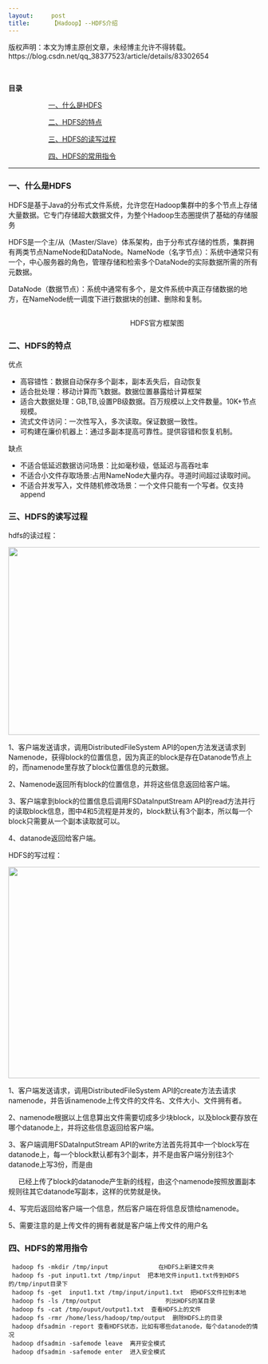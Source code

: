 ```yaml
---
layout:     post
title:      【Hadoop】--HDFS介绍
---
```

<div id="article_content" class="article_content clearfix csdn-tracking-statistics" data-pid="blog" data-mod="popu_307" data-dsm="post">
								<div class="article-copyright">
					版权声明：本文为博主原创文章，未经博主允许不得转载。					https://blog.csdn.net/qq_38377523/article/details/83302654				</div>
								            <link rel="stylesheet" href="https://csdnimg.cn/release/phoenix/template/css/ck_htmledit_views-f76675cdea.css">
						<div class="htmledit_views" id="content_views">
                <p id="main-toc"> </p>

<p><strong>目录</strong></p>

<p id="%E4%B8%80%E3%80%81%E4%BB%80%E4%B9%88%E6%98%AFHDFS-toc" style="margin-left:80px;"><a href="#%E4%B8%80%E3%80%81%E4%BB%80%E4%B9%88%E6%98%AFHDFS" rel="nofollow">一、什么是HDFS</a></p>

<p id="%E4%BA%8C%E3%80%81HDFS%E7%9A%84%E7%89%B9%E7%82%B9-toc" style="margin-left:80px;"><a href="#%E4%BA%8C%E3%80%81HDFS%E7%9A%84%E7%89%B9%E7%82%B9" rel="nofollow">二、HDFS的特点</a></p>

<p id="%E4%B8%89%E3%80%81HDFS%E7%9A%84%E8%AF%BB%E5%86%99%E8%BF%87%E7%A8%8B-toc" style="margin-left:80px;"><a href="#%E4%B8%89%E3%80%81HDFS%E7%9A%84%E8%AF%BB%E5%86%99%E8%BF%87%E7%A8%8B" rel="nofollow">三、HDFS的读写过程</a></p>

<p id="%E5%9B%9B%E3%80%81HDFS%E7%9A%84%E5%B8%B8%E7%94%A8%E6%8C%87%E4%BB%A4-toc" style="margin-left:80px;"><a href="#%E5%9B%9B%E3%80%81HDFS%E7%9A%84%E5%B8%B8%E7%94%A8%E6%8C%87%E4%BB%A4" rel="nofollow">四、HDFS的常用指令</a></p>

<hr id="hr-toc"><h3>一、什么是HDFS</h3>

<p>HDFS是基于Java的分布式文件系统，允许您在Hadoop集群中的多个节点上存储大量数据。它专门存储超大数据文件，为整个Hadoop生态圈提供了基础的存储服务</p>

<p>HDFS是一个主/从（Master/Slave）体系架构，由于分布式存储的性质，集群拥有两类节点NameNode和DataNode。NameNode（名字节点）：系统中通常只有一个，中心服务器的角色，管理存储和检索多个DataNode的实际数据所需的所有元数据。</p>

<p>DataNode（数据节点）：系统中通常有多个，是文件系统中真正存储数据的地方，在NameNode统一调度下进行数据块的创建、删除和复制。</p>

<p><img alt="" class="has" src="https://img-blog.csdn.net/20181023101918421?watermark/2/text/aHR0cHM6Ly9ibG9nLmNzZG4ubmV0L3FxXzM4Mzc3NTIz/font/5a6L5L2T/fontsize/400/fill/I0JBQkFCMA==/dissolve/70"></p>

<p>                                                              HDFS官方框架图</p>

<h3 id="%E4%BA%8C%E3%80%81HDFS%E7%9A%84%E7%89%B9%E7%82%B9">二、HDFS的特点</h3>

<p>优点</p>

<ul><li>高容错性：数据自动保存多个副本，副本丢失后，自动恢复</li>
	<li>适合批处理：移动计算而飞数据。数据位置暴露给计算框架</li>
	<li>适合大数据处理：GB,TB,设置PB级数据。百万规模以上文件数量。10K+节点规模。</li>
	<li>流式文件访问：一次性写入，多次读取。保证数据一致性。</li>
	<li>可构建在廉价机器上：通过多副本提高可靠性。提供容错和恢复机制。</li>
</ul><p>缺点</p>

<ul><li>不适合低延迟数据访问场景：比如毫秒级，低延迟与高吞吐率</li>
	<li>不适合小文件存取场景:占用NameNode大量内存。寻道时间超过读取时间。</li>
	<li>不适合并发写入，文件随机修改场景：一个文件只能有一个写者。仅支持append</li>
</ul><h3 id="%E4%B8%89%E3%80%81HDFS%E7%9A%84%E8%AF%BB%E5%86%99%E8%BF%87%E7%A8%8B">三、HDFS的读写过程</h3>

<p>hdfs的读过程：</p>

<p><img alt="" class="has" height="376" src="https://img-blog.csdn.net/20181023103927182?watermark/2/text/aHR0cHM6Ly9ibG9nLmNzZG4ubmV0L3FxXzM4Mzc3NTIz/font/5a6L5L2T/fontsize/400/fill/I0JBQkFCMA==/dissolve/70" width="610"></p>

<p>1、客户端发送请求，调用DistributedFileSystem API的open方法发送请求到Namenode，获得block的位置信息，因为真正的block是存在Datanode节点上的，而namenode里存放了block位置信息的元数据。</p>

<p>2、Namenode返回所有block的位置信息，并将这些信息返回给客户端。</p>

<p>3、客户端拿到block的位置信息后调用FSDataInputStream API的read方法并行的读取block信息，图中4和5流程是并发的，block默认有3个副本，所以每一个block只需要从一个副本读取就可以。</p>

<p>4、datanode返回给客户端。</p>

<p>HDFS的写过程：</p>

<p><img alt="" class="has" height="423" src="https://img-blog.csdn.net/20181023104111551?watermark/2/text/aHR0cHM6Ly9ibG9nLmNzZG4ubmV0L3FxXzM4Mzc3NTIz/font/5a6L5L2T/fontsize/400/fill/I0JBQkFCMA==/dissolve/70" width="623"></p>

<p>1、客户端发送请求，调用DistributedFileSystem API的create方法去请求namenode，并告诉namenode上传文件的文件名、文件大小、文件拥有者。</p>

<p>2、namenode根据以上信息算出文件需要切成多少块block，以及block要存放在哪个datanode上，并将这些信息返回给客户端。</p>

<p>3、客户端调用FSDataInputStream API的write方法首先将其中一个block写在datanode上，每一个block默认都有3个副本，并不是由客户端分别往3个datanode上写3份，而是由</p>

<p>     已经上传了block的datanode产生新的线程，由这个namenode按照放置副本规则往其它datanode写副本，这样的优势就是快。</p>

<p>4、写完后返回给客户端一个信息，然后客户端在将信息反馈给namenode。</p>

<p>5、需要注意的是上传文件的拥有者就是客户端上传文件的用户名</p>

<h3 id="%E5%9B%9B%E3%80%81HDFS%E7%9A%84%E5%B8%B8%E7%94%A8%E6%8C%87%E4%BB%A4">四、HDFS的常用指令</h3>

<pre class="has">
<code class="language-css"> hadoop fs -mkdir /tmp/input              在HDFS上新建文件夹
 hadoop fs -put input1.txt /tmp/input  把本地文件input1.txt传到HDFS的/tmp/input目录下
 hadoop fs -get  input1.txt /tmp/input/input1.txt  把HDFS文件拉到本地
 hadoop fs -ls /tmp/output                  列出HDFS的某目录
 hadoop fs -cat /tmp/ouput/output1.txt  查看HDFS上的文件
 hadoop fs -rmr /home/less/hadoop/tmp/output  删除HDFS上的目录
 hadoop dfsadmin -report 查看HDFS状态，比如有哪些datanode，每个datanode的情况
 hadoop dfsadmin -safemode leave  离开安全模式
 hadoop dfsadmin -safemode enter  进入安全模式</code></pre>

<p> </p>            </div>
                </div>